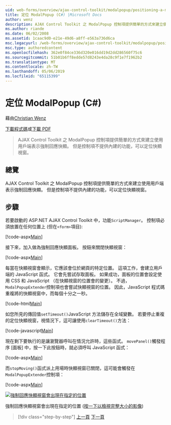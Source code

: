 ```yaml
---
uid: web-forms/overview/ajax-control-toolkit/modalpopup/positioning-a-modalpopup-cs
title: 定位 ModalPopup (C#) |Microsoft Docs
author: wenz
description: AJAX Control Toolkit 之 ModalPopup 控制項提供簡單的方式來建立使用用戶端表示強制回應快顯。 控制項不提供的不過...
ms.author: riande
ms.date: 06/02/2008
ms.assetid: 1caac9d0-e21e-49d6-a8ff-e563a736d6ca
msc.legacyurl: /web-forms/overview/ajax-control-toolkit/modalpopup/positioning-a-modalpopup-cs
msc.type: authoredcontent
ms.openlocfilehash: 362e0f84ce336d320e016dd19d2dd286560f75c6
ms.sourcegitcommit: 51b01b6ff8edde57d8243e4da28c9f1e7f1962b2
ms.translationtype: MT
ms.contentlocale: zh-TW
ms.lasthandoff: 05/06/2019
ms.locfileid: "65115399"
---
```

# <a name="positioning-a-modalpopup-c"></a>定位 ModalPopup (C#)

藉由[Christian Wenz](https://github.com/wenz)

[下載程式碼](http://download.microsoft.com/download/2/4/0/24052038-f942-4336-905b-b60ae56f0dd5/ModalPopup4.cs.zip)或[下載 PDF](http://download.microsoft.com/download/b/6/a/b6ae89ee-df69-4c87-9bfb-ad1eb2b23373/modalpopup4CS.pdf)

> AJAX Control Toolkit 之 ModalPopup 控制項提供簡單的方式來建立使用用戶端表示強制回應快顯。 但是控制項不提供內建的功能，可以定位快顯視窗。

## <a name="overview"></a>總覽

AJAX Control Toolkit 之 ModalPopup 控制項提供簡單的方式來建立使用用戶端表示強制回應快顯。 但是控制項不提供內建的功能，可以定位快顯視窗。

## <a name="steps"></a>步驟

若要啟動的 ASP.NET AJAX Control Toolkit 中，功能`ScriptManager`。 控制項必須放置在任何位置上 (但在`<form>`項目):

[!code-aspx[Main](positioning-a-modalpopup-cs/samples/sample1.aspx)]

接下來，加入做為強制回應快顯面板。 按鈕來關閉快顯視窗：

[!code-aspx[Main](positioning-a-modalpopup-cs/samples/sample2.aspx)]

每當在快顯視窗會顯示，它應該會位於網頁的特定位置。 這項工作，會建立用戶端的 JavaScript 函式。 它會先嘗試存取面板。 如果成功，面板的位置會設定使用 CSS 和 JavaScript （在快顯視窗的位置會的變更）。 不過，`ModalPopupExtender`控制項也會嘗試快顯視窗的位置。 因此，JavaScript 程式碼重複將的快顯視窗中，而每個十分之一秒。

[!code-html[Main](positioning-a-modalpopup-cs/samples/sample3.html)]

如您所見的傳回值`setTimeout()`JavaScript 方法儲存在全域變數。 若要停止重複的定位快顯視窗，視情況下，這可讓使用`clearTimeout()`方法：

[!code-javascript[Main](positioning-a-modalpopup-cs/samples/sample4.js)]

現在剩下要執行的是讓瀏覽器呼叫在情況允許時，這些函式。 `movePanel()`觸發程序 [面板] 中，按一下此按鈕時，就必須呼叫 JavaScript 函式：

[!code-aspx[Main](positioning-a-modalpopup-cs/samples/sample5.aspx)]

而`stopMoving()`函式派上用場時快顯視窗已關閉，這可能會觸發在`ModalPopupExtender`控制項：

[!code-aspx[Main](positioning-a-modalpopup-cs/samples/sample6.aspx)]

[![強制回應快顯視窗會出現在指定的位置](positioning-a-modalpopup-cs/_static/image2.png)](positioning-a-modalpopup-cs/_static/image1.png)

強制回應快顯視窗會出現在指定的位置 ([按一下以檢視完整大小的影像](positioning-a-modalpopup-cs/_static/image3.png))

> [!div class="step-by-step"]
> [上一頁](handling-postbacks-from-a-modalpopup-cs.md)
> [下一頁](launching-a-modal-popup-window-from-server-code-vb.md)
